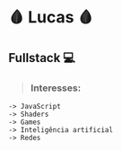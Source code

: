 # 🩸 Lucas 🩸
## Fullstack 💻

> ### Interesses:
    -> JavaScript
    -> Shaders
    -> Games
    -> Inteligência artificial
    -> Redes